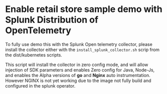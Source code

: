 # Enable retail store sample demo with Splunk Distribution of OpenTelemetry

To fully use  demo this with the Splunk Open telemetry collector, please install the collector either with the `install_splunk_collector.sh`  scrip from the dist/kubernetes scripts.

This script will install the collector in zero config mode, and will allow injection of SDK parameters and enables  Zero config for Java, Node-Js, and enables the Alpha versions of **go** and **Nginx** auto instrumentation.
 However NGINX is not yet working due to  the image not fully build and configured in the splunk  operator.

<!-- 
For zero config for Nginx, I had to build a docker image as  the one referenced by deafault no longer exist 
My version is available here: quay.io/phagen/autoinstrumentation-nginx:1.0.3

to make the operator use the new images  use the `update_zero_config.sh` script
-->
